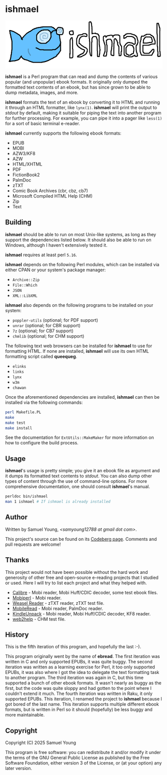 # ishmael

![ishmael](img/ishmael-logo.png)

**ishmael** is a Perl program that can read and dump the contents of various
popular (and unpopular) ebook formats. It originally only dumped the formatted
text contents of an ebook, but has since grown to be able to dump metadata,
images, and more.

**ishmael** formats the text of an ebook by converting it to HTML and running
it through an HTML formatter, like `lynx(1)`. **ishmael** will print the output
to *stdout* by default, making it suitable for piping the text into another
program for further processing. For example, you can pipe it into a pager like
`less(1)` for a sort of basic terminal e-reader.

**ishmael** currently supports the following ebook formats:
* EPUB
* MOBI
* AZW3/KF8
* AZW
* HTML/XHTML
* PDF
* FictionBook2
* PalmDoc
* zTXT
* Comic Book Archives (cbr, cbz, cb7)
* Microsoft Compiled HTML Help (CHM)
* Zip
* Text

## Building
**ishmael** should be able to run on most Unix-like systems, as long as they
support the dependencies listed below. It should also be able to run on
Windows, although I haven't extensively tested it.

**ishmael** requires at least perl `5.16`.

**ishmael** depends on the following Perl modules, which can be installed via
either CPAN or your system's package manager:
* `Archive::Zip`
* `File::Which`
* `JSON`
* `XML::LibXML`

**ishmael** also depends on the following programs to be installed on your
system:
* `poppler-utils` (optional; for PDF support)
* `unrar` (optional; for CBR support)
* `7z` (optional; for CB7 support)
* `chmlib` (optional; for CHM support)

The following text web browsers can be installed for **ishmael** to use for
formatting HTML. If none are installed, **ishmael** will use its own HTML
formatting script called **queequeg**.
* `elinks`
* `links`
* `lynx`
* `w3m`
* `chawan`

Once the aforementioned dependencies are installed, **ishmael** can then be
installed via the following commands:
```bash
perl Makefile.PL
make
make test
make install
```
See the documentation for `ExtUtils::MakeMaker` for more information on how to
configure the build process.

## Usage
**ishmael**'s usage is pretty simple; you give it an ebook file as argument and
it dumps its formatted text contents to *stdout*. You can also dump other types
of content through the use of command-line options. For more comprehensive
documentation, one should consult **ishmael**'s manual.
```bash
perldoc bin/ishmael
man 1 ishmael # If ishmael is already installed
```
## Author
Written by Samuel Young, *\<samyoung12788 at gmail dot com\>*.

This project's source can be found on its
[Codeberg page](https://codeberg.org/1-1sam/ishmael). Comments and pull
requests are welcome!

## Thanks
This project would not have been possible without the hard work and generosity
of other free and open-source e-reading projects that I studied or used.
Here I will try to list each project and what they helped with.
* [Calibre](https://calibre-ebook.com/) - Mobi reader, Mobi Huff/CDIC decoder,
some test ebook files.
* [Mobiperl](https://www.mobileread.com/forums/showthread.php?t=17718) - Mobi
reader.
* [Weasel Reader](https://gutenpalm.sourceforge.net/about.php) - zTXT reader,
zTXT test file.
* [MobileRead](https://wiki.mobileread.com/wiki/Main_Page) - Mobi reader,
PalmDoc reader.
* [KindleUnpack](https://github.com/kevinhendricks/KindleUnpack) - Mobi
reader, Mobi Huff/CDIC decoder, KF8 reader.
* [web2help](https://www.skeed.it/web2help) - CHM test file.

## History

This is the fifth iteration of this program, and hopefully the last :-).

This program originally went by the name of **ebread**. The first iteration was
written in C and only supported EPUBs, it was quite buggy. The second
iteration was written as a learning exercise for Perl, it too only supported
EPUBs, it was also where I got the idea to delegate the text formatting task to
another program. The third iteration was again in C, but this time supported
a bunch of other ebook formats. It wasn't nearly as buggy as the first, but the
code was quite sloppy and had gotten to the point where I couldn't extend it
much. The fourth iteration was written in Raku, it only supported EPUBs. This
iteration, I renamed the project to **ishmael** because I got bored of the last
name. This iteration supports multiple different ebook formats, but is written
in Perl so it should (hopefully) be less buggy and more maintainable.

## Copyright
Copyright (C) 2025 Samuel Young

This program is free software: you can redistribute it and/or modify
it under the terms of the GNU General Public License as published by
the Free Software Foundation, either version 3 of the License, or
(at your option) any later version.
